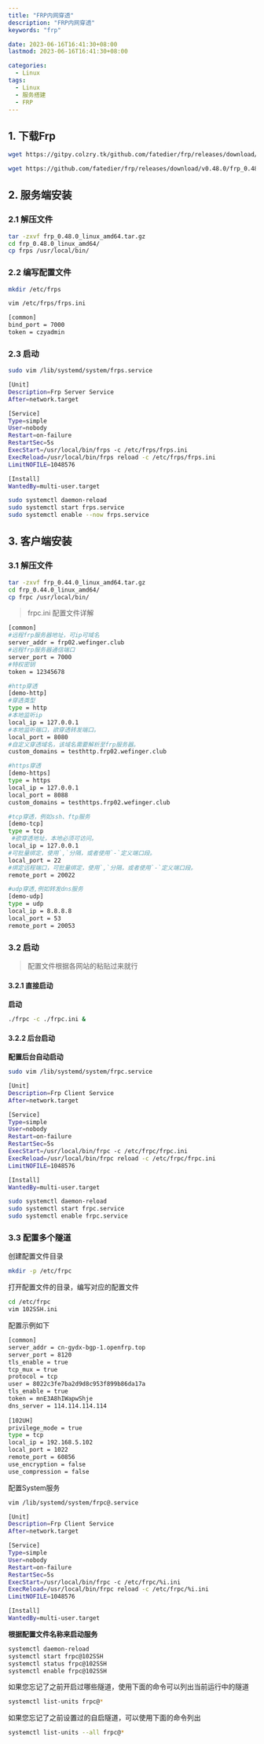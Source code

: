 ```yaml
---
title: "FRP内网穿透"
description: "FRP内网穿透"
keywords: "frp"

date: 2023-06-16T16:41:30+08:00
lastmod: 2023-06-16T16:41:30+08:00

categories:
  - Linux
tags:
  - Linux
  - 服务搭建
  - FRP
---
```


## 1. 下载Frp
```bash
wget https://gitpy.colzry.tk/github.com/fatedier/frp/releases/download/v0.48.0/frp_0.48.0_linux_amd64.tar.gz

wget https://github.com/fatedier/frp/releases/download/v0.48.0/frp_0.48.0_linux_amd64.tar.gz
```

## 2. 服务端安装
### 2.1 解压文件
```bash
tar -zxvf frp_0.48.0_linux_amd64.tar.gz
cd frp_0.48.0_linux_amd64/
cp frps /usr/local/bin/
```

### 2.2 编写配置文件
```bash
mkdir /etc/frps

vim /etc/frps/frps.ini
```

```bash
[common]
bind_port = 7000
token = czyadmin
```

### 2.3 启动
```bash
sudo vim /lib/systemd/system/frps.service
```

```bash
[Unit]
Description=Frp Server Service
After=network.target

[Service]
Type=simple
User=nobody
Restart=on-failure
RestartSec=5s
ExecStart=/usr/local/bin/frps -c /etc/frps/frps.ini
ExecReload=/usr/local/bin/frps reload -c /etc/frps/frps.ini
LimitNOFILE=1048576

[Install]
WantedBy=multi-user.target
```

```bash
sudo systemctl daemon-reload
sudo systemctl start frps.service
sudo systemctl enable --now frps.service
```

## 3. 客户端安装


### 3.1 解压文件
```bash
tar -zxvf frp_0.44.0_linux_amd64.tar.gz
cd frp_0.44.0_linux_amd64/
cp frpc /usr/local/bin/
```

> frpc.ini 配置文件详解

```bash
[common]
#远程frp服务器地址，可ip可域名
server_addr = frp02.wefinger.club
#远程frp服务器通信端口
server_port = 7000
#特权密钥
token = 12345678

#http穿透
[demo-http]
#穿透类型
type = http
#本地监听ip
local_ip = 127.0.0.1
#本地监听端口，欲穿透转发端口。
local_port = 8080
#自定义穿透域名，该域名需要解析至frp服务器。
custom_domains = testhttp.frp02.wefinger.club

#https穿透
[demo-https]
type = https
local_ip = 127.0.0.1
local_port = 8088
custom_domains = testhttps.frp02.wefinger.club

#tcp穿透，例如ssh、ftp服务
[demo-tcp]
type = tcp
 #欲穿透地址，本地必须可访问。
local_ip = 127.0.0.1
#可批量绑定，使用`,`分隔，或者使用`-`定义端口段。
local_port = 22
#绑定远程端口，可批量绑定，使用`,`分隔，或者使用`-`定义端口段。
remote_port = 20022

#udp穿透,例如转发dns服务
[demo-udp]
type = udp
local_ip = 8.8.8.8
local_port = 53
remote_port = 20053
```

### 3.2 启动

> 配置文件根据各网站的粘贴过来就行

#### 3.2.1 直接启动

**启动**
```bash
./frpc -c ./frpc.ini &
```
#### 3.2.2 后台启动

**配置后台自动启动**
```bash
sudo vim /lib/systemd/system/frpc.service
```

```bash
[Unit]
Description=Frp Client Service
After=network.target

[Service]
Type=simple
User=nobody
Restart=on-failure
RestartSec=5s
ExecStart=/usr/local/bin/frpc -c /etc/frpc/frpc.ini
ExecReload=/usr/local/bin/frpc reload -c /etc/frpc/frpc.ini
LimitNOFILE=1048576

[Install]
WantedBy=multi-user.target
```

```bash
sudo systemctl daemon-reload
sudo systemctl start frpc.service
sudo systemctl enable frpc.service
```

### 3.3 配置多个隧道
创建配置文件目录
```bash
mkdir -p /etc/frpc
```
打开配置文件的目录，编写对应的配置文件
```bash
cd /etc/frpc
vim 102SSH.ini
```
配置示例如下
```bash
[common]
server_addr = cn-gydx-bgp-1.openfrp.top
server_port = 8120
tls_enable = true
tcp_mux = true
protocol = tcp
user = 8022c3fe7ba2d9d8c953f899b86da17a
tls_enable = true
token = mnE3A8hIWapwShje
dns_server = 114.114.114.114
 
[102UH]
privilege_mode = true
type = tcp
local_ip = 192.168.5.102
local_port = 1022
remote_port = 60856
use_encryption = false
use_compression = false
```
配置System服务
```bash
vim /lib/systemd/system/frpc@.service
```
```bash
[Unit]
Description=Frp Client Service
After=network.target

[Service]
Type=simple
User=nobody
Restart=on-failure
RestartSec=5s
ExecStart=/usr/local/bin/frpc -c /etc/frpc/%i.ini
ExecReload=/usr/local/bin/frpc reload -c /etc/frpc/%i.ini
LimitNOFILE=1048576

[Install]
WantedBy=multi-user.target
```
**根据配置文件名称来启动服务**
```bash
systemctl daemon-reload
systemctl start frpc@102SSH
systemctl status frpc@102SSH
systemctl enable frpc@102SSH
```
如果您忘记了之前开启过哪些隧道，使用下面的命令可以列出当前运行中的隧道
```bash
systemctl list-units frpc@*
```

如果您忘记了之前设置过的自启隧道，可以使用下面的命令列出
```bash
systemctl list-units --all frpc@*
```
